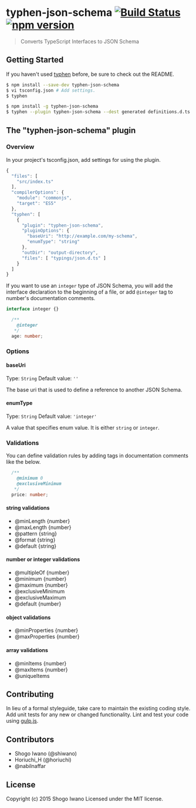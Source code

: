 # typhen-json-schema [![Build Status](https://secure.travis-ci.org/shiwano/typhen-json-schema.png?branch=master)](http://travis-ci.org/shiwano/typhen-json-schema) [![npm version](https://badge.fury.io/js/typhen-json-schema.svg)](http://badge.fury.io/js/typhen-json-schema)

> Converts TypeScript Interfaces to JSON Schema

## Getting Started
If you haven't used [typhen](https://github.com/shiwano/typhen) before, be sure to check out the README.

```sh
$ npm install --save-dev typhen-json-schema
$ vi tsconfig.json # Add settings.
$ typhen
```

```sh
$ npm install -g typhen-json-schema
$ typhen --plugin typhen-json-schema --dest generated definitions.d.ts
```

## The "typhen-json-schema" plugin

### Overview
In your project's tsconfig.json, add settings for using the plugin.

```js
{
  "files": [
    "src/index.ts"
  ],
  "compilerOptions": {
    "module": "commonjs",
    "target": "ES5"
  },
  "typhen": [
    {
      "plugin": "typhen-json-schema",
      "pluginOptions": {
        "baseUri": "http://example.com/my-schema",
        "enumType": "string"
      },
      "outDir": "output-directory",
      "files": [ "typings/json.d.ts" ]
    }
  ]
}
```

If you want to use an `integer` type of JSON Schema, you will add the interface declaration to the beginning of a file, or add `@integer` tag to number's documentation comments.

```ts
interface integer {}
```

```ts
  /**
    @integer
   */
  age: number;
```

### Options

#### baseUri
Type: `String`
Default value: `''`

The base uri that is used to define a reference to another JSON Schema.

#### enumType
Type: `String`
Default value: `'integer'`

A value that specifies enum value. It is either `string` or `integer`.

### Validations

You can define validation rules by adding tags in documentation comments like the below.

```ts
  /**
    @minimum 0
    @exclusiveMinimum
   */
  price: number;
```

#### string validations

* @minLength {number}
* @maxLength {number}
* @pattern {string}
* @format {string}
* @default {string}

#### number or integer validations

* @multipleOf {number}
* @minimum {number}
* @maximum {number}
* @exclusiveMinimum
* @exclusiveMaximum
* @default {number}

#### object validations

* @minProperties {number}
* @maxProperties {number}

#### array validations

* @minItems {number}
* @maxItems {number}
* @uniqueItems

## Contributing
In lieu of a formal styleguide, take care to maintain the existing coding style. Add unit tests for any new or changed functionality. Lint and test your code using [gulp.js](http://gulpjs.com/).

## Contributors

* Shogo Iwano (@shiwano)
* Horiuchi_H (@horiuchi)
* @nabilnaffar

## License
Copyright (c) 2015 Shogo Iwano
Licensed under the MIT license.
